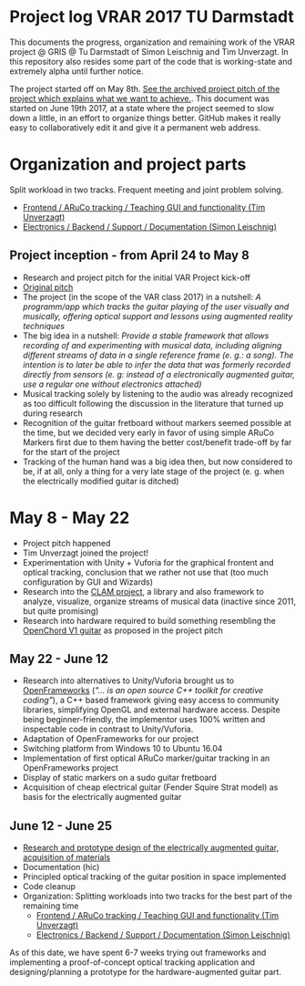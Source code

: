# Project log VRAR 2017 TU Darmstadt

This documents the progress, organization and remaining work of the VRAR project @ GRIS @ Tu Darmstadt of Simon Leischnig and Tim Unverzagt. In this repository also resides some part of the code that is working-state and extremely alpha until further notice.

The project started off on May 8th. [See the archived project pitch of the project which explains what we want to achieve.](doc/project_pitch.md). This document was
started on June 19th 2017, at a state where the project seemed to slow down a
little, in an effort to organize things better. GitHub makes it really easy to collaboratively edit it and give it a permanent web address.

# Organization and project parts

Split workload in two tracks. Frequent meeting and joint problem solving.
   * [Frontend / ARuCo tracking / Teaching GUI and functionality  (Tim Unverzagt)](doc/frontend_tracking.md)
   * [Electronics / Backend / Support / Documentation (Simon Leischnig)](doc/electronics.md)

## Project inception - from April 24 to May 8

- Research and project pitch for the initial VAR Project kick-off
- [Original pitch](doc/project_pitch.md)
- The project (in the scope of the VAR class 2017) in a nutshell:
  _A programm/app which tracks the guitar playing
  of the user visually and musically, offering optical support and lessons
  using augmented reality techniques_
- The big idea in a nutshell: _Provide a stable framework that allows recording
  of and experimenting with musical data, including aligning different streams
  of data in a single reference frame (e. g.: a song). The intention is to later
  be able to infer the data that was formerly recorded directly from sensors
  (e. g: instead of a electronically augmented guitar, use a regular one without
  electronics attached)_
- Musical tracking solely by listening to the audio was already recognized as
  too difficult following the discussion in the literature that turned up
  during research
- Recognition of the guitar fretboard without markers seemed possible at the time, but
  we decided very early in favor of using simple ARuCo Markers first due to them
  having the better cost/benefit trade-off by far for the start of the project
- Tracking of the human hand was a big idea then, but now considered to be, if at all, only a thing for a very late stage of the project (e. g. when the electrically modified guitar is ditched)

# May 8 - May 22

 - Project pitch happened
 - Tim Unverzagt joined the project!
 - Experimentation with Unity + Vuforia for the graphical frontent and optical tracking, conclusion that we rather not use that (too much configuration by GUI and Wizards)
 - Research into the [CLAM project](http://clam-project.org/), a library and also
 framework to analyze, visualize, organize streams of musical data (inactive since 2011, but quite promising)
 - Research into hardware required to build something resembling the [OpenChord V1
 guitar](http://www.laboratoryspokane.com/openchord/the-openchord-v1-guitar/)
 as proposed in the project pitch

## May 22 - June 12
- Research into alternatives to Unity/Vuforia brought us to
  [OpenFrameworks](http://openframeworks.cc) (_"... is an open source C++ toolkit for creative coding"_), a C++ based framework giving easy access to community libraries, simplifying OpenGL and external hardware access. Despite being beginner-friendly, the implementor uses  100% written and inspectable code in contrast to Unity/Vuforia.
- Adaptation of OpenFrameworks for our project
- Switching platform from Windows 10 to Ubuntu 16.04
- Implementation of first optical ARuCo marker/guitar tracking in an OpenFrameworks project
- Display of static markers on a sudo guitar fretboard
- Acquisition of cheap electrical guitar (Fender Squire Strat model) as basis for the electrically augmented guitar

## June 12 - June 25

- [Research and prototype design of the electrically augmented guitar, acquisition of materials](doc/electronics.md)
- Documentation (hic)
- Principled optical tracking of the guitar position in space implemented
- Code cleanup
- Organization: Splitting workloads into two tracks for the best part of the remaining time
   * [Frontend / ARuCo tracking / Teaching GUI and functionality  (Tim Unverzagt)](doc/frontend_tracking.md)
   * [Electronics / Backend / Support / Documentation (Simon Leischnig)](doc/electronics.md)

As of this date, we have spent 6-7 weeks trying out frameworks and implementing a
proof-of-concept optical tracking application and designing/planning a prototype for the hardware-augmented guitar part.
